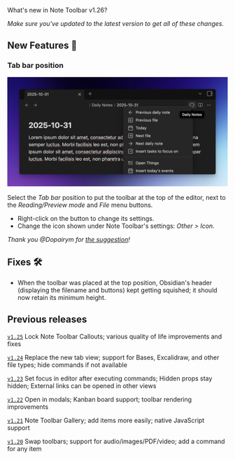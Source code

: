 What's new in Note Toolbar v1.26?

_Make sure you've updated to the latest version to get all of these changes._

## New Features 🎉

### Tab bar position

<img src="https://raw.githubusercontent.com/chrisgurney/obsidian-note-toolbar/master/docs/images/demo_pos_tabbar.png" width="600"/>

Select the *Tab bar* position to put the toolbar at the top of the editor, next to the _Reading/Preview mode_ and _File_ menu buttons.

- Right-click on the button to change its settings.
- Change the icon shown under Note Toolbar's settings: _Other > Icon_.

_Thank you @Dopairym for [the suggestion](https://github.com/chrisgurney/obsidian-note-toolbar/discussions/379)!_

## Fixes 🛠️

- When the toolbar was placed at the top position, Obsidian's header (displaying the filename and buttons) kept getting squished; it should now retain its minimum height.

## Previous releases

[`v1.25`](https://github.com/chrisgurney/obsidian-note-toolbar/blob/master/docs/releases/en/1.25.md) Lock Note Toolbar Callouts; various quality of life improvements and fixes

[`v1.24`](https://github.com/chrisgurney/obsidian-note-toolbar/blob/master/docs/releases/en/1.24.md) Replace the new tab view; support for Bases, Excalidraw, and other file types; hide commands if not available

[`v1.23`](https://github.com/chrisgurney/obsidian-note-toolbar/blob/master/docs/releases/en/1.23.md) Set focus in editor after executing commands; Hidden props stay hidden; External links can be opened in other views

[`v1.22`](https://github.com/chrisgurney/obsidian-note-toolbar/blob/master/docs/releases/en/1.22.md) Open in modals; Kanban board support; toolbar rendering improvements

[`v1.21`](https://github.com/chrisgurney/obsidian-note-toolbar/releases/tag/1.21.1) Note Toolbar Gallery; add items more easily; native JavaScript support 

[`v1.20`](https://github.com/chrisgurney/obsidian-note-toolbar/releases/tag/1.20.0) Swap toolbars; support for audio/images/PDF/video; add a command for any item